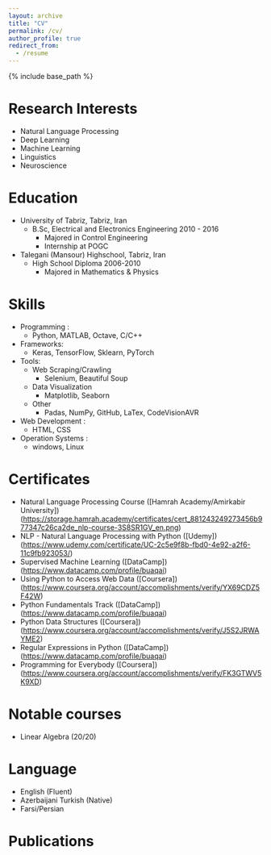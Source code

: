 ```yaml
---
layout: archive
title: "CV"
permalink: /cv/
author_profile: true
redirect_from:
  - /resume
---
```


{% include base_path %}

Research Interests
======
* Natural Language Processing
* Deep Learning
* Machine Learning
* Linguistics
* Neuroscience

Education
======
* University of Tabriz, Tabriz, Iran
    * B.Sc, Electrical and Electronics Engineering 2010 - 2016
      * Majored in Control Engineering
      * Internship at POGC
* Talegani (Mansour) Highschool, Tabriz, Iran
   * High School Diploma 2006-2010
      * Majored in Mathematics & Physics
      
Skills
======
* Programming :
    * Python, MATLAB, Octave, C/C++
* Frameworks:
    * Keras, TensorFlow, Sklearn, PyTorch
* Tools:
    * Web Scraping/Crawling 
      * Selenium, Beautiful Soup
    * Data Visualization 
      * Matplotlib, Seaborn
    * Other
      * Padas, NumPy, GitHub, LaTex, CodeVisionAVR
* Web Development :
    * HTML, CSS
* Operation Systems :
    * windows, Linux
   
   
Certificates
======    
* Natural Language Processing Course ([Hamrah Academy/Amirkabir University])(https://storage.hamrah.academy/certificates/cert_881243249273456b977347c26ca2de_nlp-course-3S8SR1GV_en.png)
* NLP - Natural Language Processing with Python ([Udemy])(https://www.udemy.com/certificate/UC-2c5e9f8b-fbd0-4e92-a2f6-11c9fb923053/)
* Supervised Machine Learning ([DataCamp])(https://www.datacamp.com/profile/buaqai)
* Using Python to Access Web Data ([Coursera])(https://www.coursera.org/account/accomplishments/verify/YX69CDZ5F42W)
* Python Fundamentals Track ([DataCamp])(https://www.datacamp.com/profile/buaqai)
* Python Data Structures ([Coursera])(https://www.coursera.org/account/accomplishments/verify/J5S2JRWAYME2)
* Regular Expressions in Python ([DataCamp])(https://www.datacamp.com/profile/buaqai)
* Programming for Everybody ([Coursera])(https://www.coursera.org/account/accomplishments/verify/FK3GTWV5K9XD)

Notable courses
======
* Linear Algebra (20/20)

Language
======
* English (Fluent)
* Azerbaijani Turkish (Native)
* Farsi/Persian

Publications
======


      
<!-- Work experience
======
* Summer 2015: Research Assistant
  * Github University
  * Duties included: Tagging issues
  * Supervisor: Professor Git

* Fall 2015: Research Assistant
  * Github University
  * Duties included: Merging pull requests
  * Supervisor: Professor Hub -->
  

<!-- Publications
======
  <ul>{% for post in site.publications %}
    {% include archive-single-cv.html %}
  {% endfor %}</ul> -->
  
<!-- Talks
======
  <ul>{% for post in site.talks %}
    {% include archive-single-talk-cv.html %}
  {% endfor %}</ul> -->
  
<!-- Teaching
======
  <ul>{% for post in site.teaching %}
    {% include archive-single-cv.html %}
  {% endfor %}</ul> -->
  
<!-- Service and leadership
======
* Currently signed in to 43 different slack teams -->
